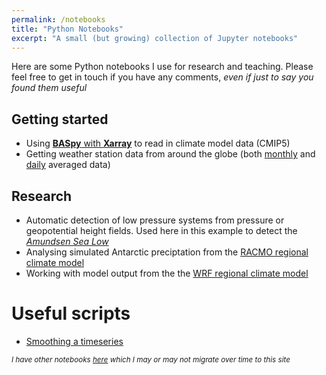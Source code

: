 ```yaml
---
permalink: /notebooks
title: "Python Notebooks"
excerpt: "A small (but growing) collection of Jupyter notebooks"
---
```


Here are some Python notebooks I use for research and teaching. Please feel free to get in touch if you have any comments, _even if just to say you found them useful_

## Getting started
* Using [**BASpy** with **Xarray**](/notebooks/baspy_using_xarray) to read in climate model data (CMIP5)
* Getting weather station data from around the globe (both [monthly](/notebooks/ghcn_monthly) and [daily](/notebooks/ghcn_daily) averaged data) 

## Research
* Automatic detection of low pressure systems from pressure or geopotential height fields. Used here in this example to detect the [_Amundsen Sea Low_](/notebooks/asl_detection)
* Analysing simulated Antarctic preciptation from the [RACMO regional climate model](/notebooks/racmo_with_xarray)
* Working with model output from the the [WRF regional climate model](/notebooks/wrf_with_xarray)

# Useful scripts
* [Smoothing a timeseries](/notebooks/smooth_timeseries.md)

<sub>_I have other notebooks [here](https://nbviewer.jupyter.org/github/scott-hosking/notebooks/tree/master/) which I may or may not migrate over time to this site_</sub>